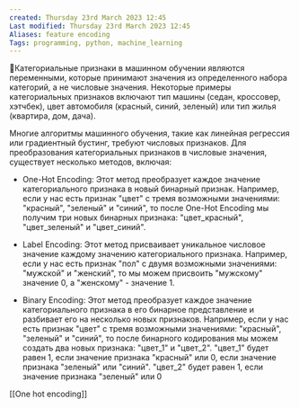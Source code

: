 ```yaml
---
created: Thursday 23rd March 2023 12:45
Last modified: Thursday 23rd March 2023 12:45
Aliases: feature encoding
Tags: programming, python, machine_learning
---
```


📌Категориальные признаки в машинном обучении являются переменными, которые принимают значения из определенного набора категорий, а не числовые значения. Некоторые примеры категориальных признаков включают тип машины (седан, кроссовер, хэтчбек), цвет автомобиля (красный, синий, зеленый) или тип жилья (квартира, дом, дача).

Многие алгоритмы машинного обучения, такие как линейная регрессия или градиентный бустинг, требуют числовых признаков. Для преобразования категориальных признаков в числовые значения, существует несколько методов, включая:


-   One-Hot Encoding: Этот метод преобразует каждое значение категориального признака в новый бинарный признак. Например, если у нас есть признак "цвет" с тремя возможными значениями: "красный", "зеленый" и "синий", то после One-Hot Encoding мы получим три новых бинарных признака: "цвет_красный", "цвет_зеленый" и "цвет_синий".
    
-   Label Encoding: Этот метод присваивает уникальное числовое значение каждому значению категориального признака. Например, если у нас есть признак "пол" с двумя возможными значениями: "мужской" и "женский", то мы можем присвоить "мужскому" значение 0, а "женскому" - значение 1.
    
-   Binary Encoding: Этот метод преобразует каждое значение категориального признака в его бинарное представление и разбивает его на несколько новых признаков. Например, если у нас есть признак "цвет" с тремя возможными значениями: "красный", "зеленый" и "синий", то после бинарного кодирования мы можем создать два новых признака: "цвет_1" и "цвет_2". "цвет_1" будет равен 1, если значение признака "красный" или 0, если значение признака "зеленый" или "синий". "цвет_2" будет равен 1, если значение признака "зеленый" или 0


[[One hot encoding]]